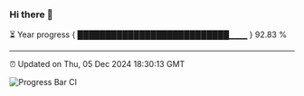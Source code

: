 ### Hi there 👋

⏳ Year progress { ███████████████████████████▁▁▁ } 92.83 %

---

⏰ Updated on Thu, 05 Dec 2024 18:30:13 GMT

![Progress Bar CI](https://github.com/ZhaoGui/ZhaoGui/workflows/Progress%20Bar%20CI/badge.svg)
